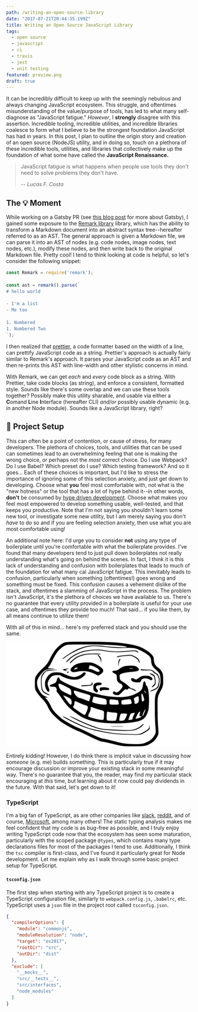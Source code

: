 ```yaml
---
path: /writing-an-open-source-library
date: "2017-07-21T20:44:35.199Z"
title: Writing an Open Source JavaScript Library
tags:
  - open source
  - javascript
  - ci
  - travis
  - jest
  - unit testing
featured: preview.png
draft: true
---
```


It can be incredibly difficult to keep up with the seemingly nebulous and always changing JavaScript ecosystem. This struggle, and oftentimes misunderstanding of the value/purpose of tools, has led to what many self-diagnose as "JavaScript fatigue." _However_, I **strongly** disagree with this assertion. Incredible tooling, incredible utilities, and incredible libraries coalesce to form what I believe to be the strongest foundation JavaScript has had in years. In this post, I plan to outline the origin story and creation of an open source (NodeJS) utility, and in doing so, touch on a plethora of these incredible tools, utilities, and libraries that collectively make up the foundation of what some have called the **JavaScript Renaissance.**

> JavaScript fatigue is what happens when people use tools they don't need to solve problems they don't have.
>
> -- <cite>Lucas F. Costa</cite>

## The 💡 Moment

While working on a Gatsby PR (see [this blog post][getting-started-with-gatsby] for more about Gatsby), I gained some exposure to the [Remark library][remark] library, which has the ability to transform a Markdown document into an abstract syntax tree--hereafter referred to as an AST. The general approach is given a Markdown file, we can parse it into an AST of nodes (e.g. code nodes, image nodes, text nodes, etc.), modify these nodes, and then write back to the original Markdown file. Pretty cool! I tend to think looking at code is helpful, so let's consider the following snippet:

```javascript
const Remark = require('remark');

const ast = remark().parse(`
# hello world

- I'm a list
- Me too

1. Numbered
1. Numbered Two
`);
```

I then realized that [prettier][prettier], a code formatter based on the width of a line, can prettify JavaScript code as a string. Prettier's approach is actually fairly similar to Remark's approach. It parses your JavaScript code as an AST and then re-prints this AST with line-width and other stylistic concerns in mind.

With Remark, we can get _each_ and _every_ code block as a string. With Prettier, take code blocks (as string), and enforce a consistent, formatted style. Sounds like there's some overlap and we can use these tools together? Possibly make this utility sharable, and usable via either a **C**omand **L**ine **I**nterface (hereafter CLI) _and/or_ possibly usable dynamic  (e.g. in another Node module). Sounds like a JavaScript library, right?

## 🔧 Project Setup

This can often be a point of contention, or cause of stress, for many developers. The plethora of choices, tools, and utilities that can be used can sometimes lead to an overwhelming feeling that one is making the wrong choice, or perhaps not the *most* correct choice. Do I use Webpack? Do I use Babel? Which preset do I use? Which testing framework? And so it goes&hellip; Each of these choices is important, but I'd like to stress the importance of ignoring some of this selection anxiety, and just get down to developing. Choose what **you** feel most comfortable with, not what is the "new hotness" or the tool that has a lot of hype behind it--in other words, **don't** be consumed by [hype driven development][hdd]. Choose what makes you feel most empowered to develop something usable, well-tested, and that keeps you productive. Note that I'm not saying you shouldn't learn some new tool, or investigate some new utility, but I am merely saying you don't _have_ to do so and if you are feeling selection anxiety, then use what you are most comfortable using!

An additional note here: I'd urge you to consider **not** using any type of boilerplate until you're comfortable with what the boilerplate provides. I've found that many developers tend to just pull down boilerplates not really understanding what's going on behind the scenes. In fact, I think it is this lack of understanding and confusion with boilerplates that leads to much of the foundation for what many cal JavaScript fatigue. This inevitably leads to confusion, particularly when something (oftentimes!) goes wrong and something must be fixed. This confusion causes a vehement dislike of the stack, and oftentimes a slamming of JavaScript in the process. The problem isn't JavaScript, it's the plethora of choices we have available to us. There's no guarantee that every utility provided in a boilerplate is useful for your use case, and oftentimes they provide too much! That said&hellip; if you like them, by all means continue to utilize them!

With all of this in mind&hellip; here's my preferred stack and you should use the same.

![Troll face](images/troll-face.jpeg)

Entirely kidding! However, I do think there is implicit value in discussing how _someone_ (e.g. me) builds something. This is particularly true if it may encourage discussion or improve your existing stack in some meaningful way. There's no guarantee that you, the reader, may find my particular stack encouraging at _this_ time, but learning about it now could pay dividends in the future. With that said, let's get down to it!

### TypeScript

I'm a big fan of TypeScript, as are other companies like [slack][typescript-slack], [reddit][typescript-reddit], and of course, [Microsoft][typescript-microsoft], among many others! The static typing analysis makes me feel confident that my code is as bug-free as possible, and I truly enjoy writing TypeScript code now that the ecosystem has seen some maturation, particularly with the scoped package `@types`, which contains many type declarations files for most of the packages I tend to use. Additionally, I think the `tsc` compiler is first-class, and I've found it particularly great for Node development. Let me explain why as I walk through some basic project setup for TypeScript.

#### `tsconfig.json`

The first step when starting with any TypeScript project is to create a TypeScript configuration file, similarly to `webpack.config.js`, `.babelrc`, etc. TypeScript uses a `json` file in the project root called `tsconfig.json`.

```json
{
  "compilerOptions": {
    "module": "commonjs",
    "moduleResolution": "node",
    "target": "es2017",
    "rootDir": "src",
    "outDir": "dist"
  },
  "exclude": [
    "__mocks__",
    "src/__tests__",
    "src/interfaces",
    "node_modules"
  ]
}
```

[getting-started-with-gatsby]: /blog/getting-started-with-gatsby
[remark]: https://github.com/gnab/remark
[prettier]: https://github.com/prettier/prettier
[hdd]: https://blog.daftcode.pl/hype-driven-development-3469fc2e9b22

[typescript-reddit]: https://redditblog.com/2017/06/30/why-we-chose-typescript/
[typescript-slack]: https://slack.engineering/typescript-at-slack-a81307fa288d
[typescript-microsoft]: https://medium.com/@delveeng/why-we-love-typescript-bec2df88d6c2

